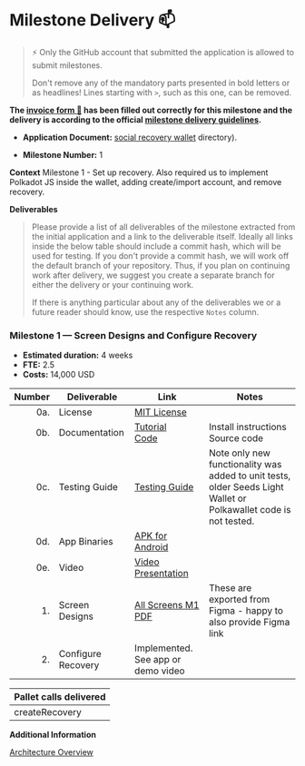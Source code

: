 # Milestone Delivery :mailbox:

> ⚡ Only the GitHub account that submitted the application is allowed to submit milestones. 
> 
> Don't remove any of the mandatory parts presented in bold letters or as headlines! Lines starting with `>`, such as this one, can be removed.

**The [invoice form :pencil:](https://docs.google.com/forms/d/e/1FAIpQLSfmNYaoCgrxyhzgoKQ0ynQvnNRoTmgApz9NrMp-hd8mhIiO0A/viewform) has been filled out correctly for this milestone and the delivery is according to the official [milestone delivery guidelines](https://github.com/w3f/Grants-Program/blob/master/docs/milestone-deliverables-guidelines.md).**  

* **Application Document:** 
[social recovery wallet](https://github.com/w3f/Grants-Program/tree/master/applications/social_recovery_wallet.md) directory).

* **Milestone Number:** 1

**Context**
Milestone 1 - Set up recovery. Also required us to implement Polkadot JS inside the wallet, adding create/import account, and remove recovery. 


**Deliverables**
> Please provide a list of all deliverables of the milestone extracted from the initial application and a link to the deliverable itself. Ideally all links inside the below table should include a commit hash, which will be used for testing. If you don't provide a commit hash, we will work off the default branch of your repository. Thus, if you plan on continuing work after delivery, we suggest you create a separate branch for either the delivery or your continuing work. 
> 
> If there is anything particular about any of the deliverables we or a future reader should know, use the respective `Notes` column.

### Milestone 1 — Screen Designs and Configure Recovery
- **Estimated duration:** 4 weeks
- **FTE:**  2.5
- **Costs:** 14,000 USD

| Number | Deliverable | Link | Notes
| -----: | ----------- | ------------- | ------------- |
| 0a. | License | [MIT License](https://github.com/hypha-dao/hashed-wallet/blob/v1.0.0_M1_00/LICENSE) | 
| 0b. | Documentation | [Tutorial](https://github.com/hypha-dao/hashed-wallet/blob/v1.0.0_M1_00/documentation/tutorial.md) <BR> [Code](https://github.com/hypha-dao/hashed-wallet/tree/v1.0.0_M1_00/) | Install instructions <BR> Source code
| 0c. | Testing Guide | [Testing Guide](https://github.com/hypha-dao/hashed-wallet/blob/v1.0.0_M1_00/documentation/testing_guide.md) | Note only new functionality was added to unit tests, older Seeds Light Wallet or Polkawallet code is not tested.
| 0d. | App Binaries | [APK for Android](https://github.com/hypha-dao/hashed-wallet/releases/download/1.0.0_prerelease_M1/app-release.apk) |
| 0e. | Video | [Video Presentation](https://github.com/hypha-dao/hashed-wallet/blob/v1.0.0_M1_00/documentation/videos/milestone_1_delivery.md) |
| 1. | Screen Designs | [All Screens M1 PDF](https://github.com/hypha-dao/hashed-wallet/raw/v1.0.0_M1_00/documentation/Milestone%201%20Screens.pdf) | These are exported from Figma - happy to also provide Figma link
| 2. | Configure Recovery | Implemented. See app or demo video | 


| Pallet calls delivered |
| ------------ |
| createRecovery |

**Additional Information**

[Architecture Overview](https://github.com/hypha-dao/hashed-wallet/blob/v1.0.0_M1_00/documentation/architecture.md)
